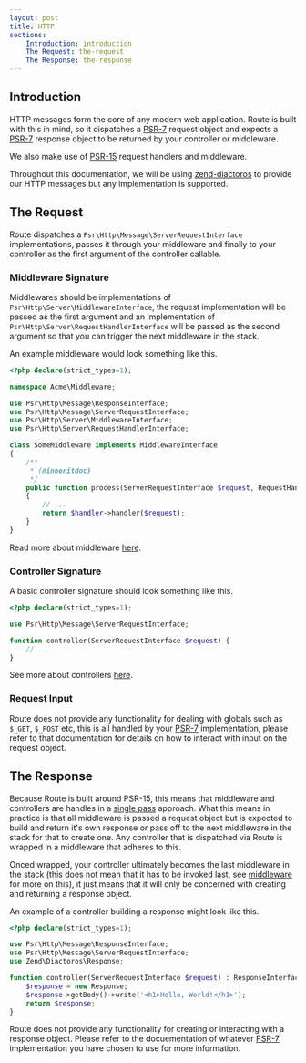 ```yaml
---
layout: post
title: HTTP
sections:
    Introduction: introduction
    The Request: the-request
    The Response: the-response
---
```

## Introduction

HTTP messages form the core of any modern web application. Route is built with this in mind, so it dispatches a [PSR-7](https://www.php-fig.org/psr/psr-7/) request object and expects a [PSR-7](https://www.php-fig.org/psr/psr-7/) response object to be returned by your controller or middleware.

We also make use of [PSR-15](https://www.php-fig.org/psr/psr-15/) request handlers and middleware.

Throughout this documentation, we will be using [zend-diactoros](https://zendframework.github.io/zend-diactoros/) to provide our HTTP messages but any implementation is supported.

## The Request

Route dispatches a `Psr\Http\Message\ServerRequestInterface` implementations, passes it through your middleware and finally to your controller as the first argument of the controller callable.

### Middleware Signature

Middlewares should be implementations of `Psr\Http\Server\MiddlewareInterface`, the request implementation will be passed as the first argument and an implementation of `Psr\Http\Server\RequestHandlerInterface` will be passed as the second argument so that you can trigger the next middleware in the stack.

An example middleware would look something like this.

~~~php
<?php declare(strict_types=1);

namespace Acme\Middleware;

use Psr\Http\Message\ResponseInterface;
use Psr\Http\Message\ServerRequestInterface;
use Psr\Http\Server\MiddlewareInterface;
use Psr\Http\Server\RequestHandlerInterface;

class SomeMiddleware implements MiddlewareInterface
{
    /**
     * {@inheritdoc}
     */
    public function process(ServerRequestInterface $request, RequestHandlerInterface $handler) : ResponseInterface
    {
        // ...
        return $handler->handler($request);
    }
}
~~~

Read more about middleware [here](/unstable/middleware).

### Controller Signature

A basic controller signature should look something like this.

~~~php
<?php declare(strict_types=1);

use Psr\Http\Message\ServerRequestInterface;

function controller(ServerRequestInterface $request) {
    // ...
}
~~~

See more about controllers [here](/unstable/controllers).

### Request Input

Route does not provide any functionality for dealing with globals such as `$_GET`, `$_POST` etc, this is all handled by your [PSR-7](https://www.php-fig.org/psr/psr-7/) implementation, please refer to that documentation for details on how to interact with input on the request object.

## The Response

Because Route is built around PSR-15, this means that middleware and controllers are handles in a [single pass](https://www.php-fig.org/psr/psr-15/meta/#52-single-pass-lambda) approach. What this means in practice is that all middleware is passed a request object but is expected to build and return it's own response or pass off to the next middleware in the stack for that to create one. Any controller that is dispatched via Route is wrapped in a middleware that adheres to this.

Onced wrapped, your controller ultimately becomes the last middleware in the stack (this does not mean that it has to be invoked last, see [middleware](/unstable/middleware) for more on this), it just means that it will only be concerned with creating and returning a response object.

An example of a controller building a response might look like this.

~~~php
<?php declare(strict_types=1);

use Psr\Http\Message\ResponseInterface;
use Psr\Http\Message\ServerRequestInterface;
use Zend\Diactoros\Response;

function controller(ServerRequestInterface $request) : ResponseInterface {
    $response = new Response;
    $response->getBody()->write('<h1>Hello, World!</h1>');
    return $response;
}
~~~

Route does not provide any functionality for creating or interacting with a response object. Please refer to the docuementation of whatever [PSR-7](https://www.php-fig.org/psr/psr-7/) implementation you have chosen to use for more information.
